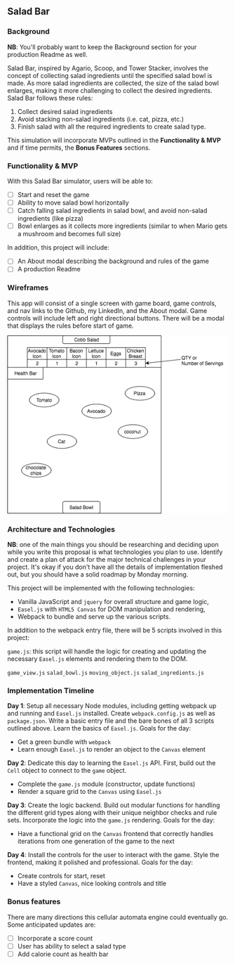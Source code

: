 ## Salad Bar

### Background

**NB**: You'll probably want to keep the Background section for your production Readme as well.

Salad Bar, inspired by Agario, Scoop, and Tower Stacker, involves the concept of collecting salad ingredients until the specified salad bowl is made. As more salad ingredients are collected, the size of the salad bowl enlarges, making it more challenging to collect the desired ingredients. Salad Bar follows these rules:

1) Collect desired salad ingredients
2) Avoid stacking non-salad ingredients (i.e. cat, pizza, etc.)
3) Finish salad with all the required ingredients to create salad type.

This simulation will incorporate MVPs outlined in the **Functionality & MVP** and if time permits, the **Bonus Features** sections.


### Functionality & MVP

With this Salad Bar simulator, users will be able to:

- [ ] Start and reset the game
- [ ] Ability to move salad bowl horizontally
- [ ] Catch falling salad ingredients in salad bowl, and avoid non-salad ingredients (like pizza)
- [ ] Bowl enlarges as it collects more ingredients (similar to when Mario gets a mushroom and becomes full size)

In addition, this project will include:

- [ ] An About modal describing the background and rules of the game
- [ ] A production Readme

### Wireframes

This app will consist of a single screen with game board, game controls, and nav links to the Github, my LinkedIn,
and the About modal. Game controls will include left and right directional buttons. There will be a modal that displays the rules before start of game.

![wireframes](images/wireframe_saladBar.png)

### Architecture and Technologies

**NB**: one of the main things you should be researching and deciding upon while you write this proposal is what technologies you plan to use.  Identify and create a plan of attack for the major technical challenges in your project.  It's okay if you don't have all the details of implementation fleshed out, but you should have a solid roadmap by Monday morning.

This project will be implemented with the following technologies:

- Vanilla JavaScript and `jquery` for overall structure and game logic,
- `Easel.js` with `HTML5 Canvas` for DOM manipulation and rendering,
- Webpack to bundle and serve up the various scripts.

In addition to the webpack entry file, there will be 5 scripts involved in this project:

`game.js`: this script will handle the logic for creating and updating the necessary `Easel.js` elements and rendering them to the DOM.

`game_view.js`
`salad_bowl.js`
`moving_object.js`
`salad_ingredients.js`

### Implementation Timeline

**Day 1**: Setup all necessary Node modules, including getting webpack up and running and `Easel.js` installed.  Create `webpack.config.js` as well as `package.json`.  Write a basic entry file and the bare bones of all 3 scripts outlined above.  Learn the basics of `Easel.js`.  Goals for the day:

- Get a green bundle with `webpack`
- Learn enough `Easel.js` to render an object to the `Canvas` element

**Day 2**: Dedicate this day to learning the `Easel.js` API.  First, build out the `Cell` object to connect to the `game` object. 

- Complete the `game.js` module (constructor, update functions)
- Render a square grid to the `Canvas` using `Easel.js`


**Day 3**: Create the logic backend.  Build out modular functions for handling the different grid types along with their unique neighbor checks and rule sets.  Incorporate the logic into the `game.js` rendering.  Goals for the day:

- Have a functional grid on the `Canvas` frontend that correctly handles iterations from one generation of the game to the next


**Day 4**: Install the controls for the user to interact with the game.  Style the frontend, making it polished and professional.  Goals for the day:

- Create controls for start, reset
- Have a styled `Canvas`, nice looking controls and title


### Bonus features

There are many directions this cellular automata engine could eventually go.  Some anticipated updates are:

- [ ] Incorporate a score count
- [ ] User has ability to select a salad type
- [ ] Add calorie count as health bar
